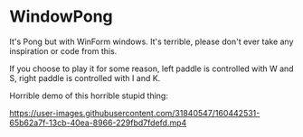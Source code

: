 # WindowPong
It's Pong but with WinForm windows. It's terrible, please don't ever take any inspiration or code from this.

If you choose to play it for some reason, left paddle is controlled with W and S, right paddle is controlled with I and K.

Horrible demo of this horrible stupid thing:


https://user-images.githubusercontent.com/31840547/160442531-65b62a7f-13cb-40ea-8966-229fbd7fdefd.mp4

